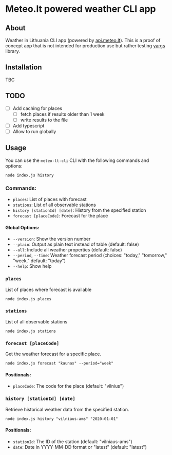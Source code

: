 # Meteo.lt powered weather CLI app

## About

Weather in Lithuania CLI app (powered by [api.meteo.lt](https://api.meteo.lt/)). This is a proof of concept app that is not intended for production use but rather testing [yargs](https://github.com/yargs/yargs) library.

## Installation

TBC

## TODO

- [ ] Add caching for places
  - [ ] fetch places if results older than 1 week
  - [ ] write results to the file
- [ ] Add typescript
- [ ] Allow to run globally

## Usage

You can use the `meteo-lt-cli` CLI with the following commands and options:

```
node index.js history
```

### Commands:

- `places`: List of places with forecast
- `stations`: List of all observable stations
- `history [stationId] [date]`: History from the specified station
- `forecast [placeCode]`: Forecast for the place

#### Global Options:

- `--version`: Show the version number
- `--plain`: Output as plain text instead of table (default: false)
- `--all`: Include all weather properties (default: false)
- `--period`, `--time`: Weather forecast period (choices: "today," "tomorrow," "week," default: "today")
- `--help`: Show help

### `places`

List of places where forecast is available

```
node index.js places
```

### `stations`

List of all observable stations

```
node index.js stations
```

### `forecast [placeCode]`

Get the weather forecast for a specific place.

```
node index.js forecast "kaunas" --period="week"
```

#### Positionals:

- `placeCode`: The code for the place (default: "vilnius")

### `history [stationId] [date]`

Retrieve historical weather data from the specified station.

```
node index.js history "vilniaus-ams" "2020-01-01"
```

#### Positionals:

- `stationId`: The ID of the station (default: "vilniaus-ams")
- `date`: Date in YYYY-MM-DD format or "latest" (default: "latest")
